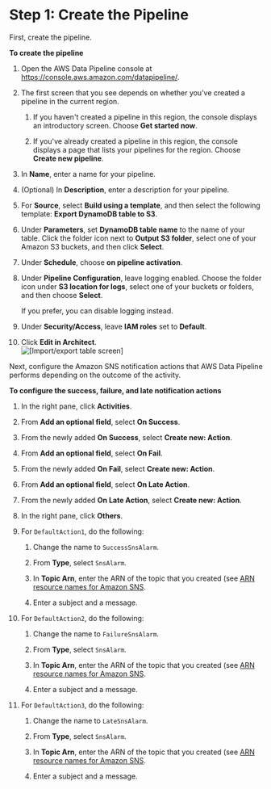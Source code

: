 # Step 1: Create the Pipeline<a name="dp-importexport-ddb-console-start2"></a>

First, create the pipeline\.

**To create the pipeline**

1. Open the AWS Data Pipeline console at [https://console\.aws\.amazon\.com/datapipeline/](https://console.aws.amazon.com/datapipeline/)\.

1. The first screen that you see depends on whether you've created a pipeline in the current region\.

   1. If you haven't created a pipeline in this region, the console displays an introductory screen\. Choose **Get started now**\.

   1. If you've already created a pipeline in this region, the console displays a page that lists your pipelines for the region\. Choose **Create new pipeline**\.

1. In **Name**, enter a name for your pipeline\.

1. \(Optional\) In **Description**, enter a description for your pipeline\.

1. For **Source**, select **Build using a template**, and then select the following template: **Export DynamoDB table to S3**\.

1. Under **Parameters**, set **DynamoDB table name** to the name of your table\. Click the folder icon next to **Output S3 folder**, select one of your Amazon S3 buckets, and then click **Select**\.

1. Under **Schedule**, choose **on pipeline activation**\.

1. Under **Pipeline Configuration**, leave logging enabled\. Choose the folder icon under **S3 location for logs**, select one of your buckets or folders, and then choose **Select**\.

   If you prefer, you can disable logging instead\.

1. Under **Security/Access**, leave **IAM roles** set to **Default**\.

1. Click **Edit in Architect**\.  
![\[Import/export table screen\]](http://docs.aws.amazon.com/datapipeline/latest/DeveloperGuide/images/dp-ddb-export-template.png)

Next, configure the Amazon SNS notification actions that AWS Data Pipeline performs depending on the outcome of the activity\.

**To configure the success, failure, and late notification actions**

1. In the right pane, click **Activities**\.

1. From **Add an optional field**, select **On Success**\.

1. From the newly added **On Success**, select **Create new: Action**\.

1. From **Add an optional field**, select **On Fail**\.

1. From the newly added **On Fail**, select **Create new: Action**\.

1. From **Add an optional field**, select **On Late Action**\.

1. From the newly added **On Late Action**, select **Create new: Action**\.

1. In the right pane, click **Others**\.

1. For `DefaultAction1`, do the following:

   1. Change the name to `SuccessSnsAlarm`\.

   1. From **Type**, select `SnsAlarm`\.

   1. In **Topic Arn**, enter the ARN of the topic that you created \(see [ARN resource names for Amazon SNS](http://docs.aws.amazon.com/general/latest/gr/aws-arns-and-namespaces.html#arn-syntax-sns)\.

   1. Enter a subject and a message\.

1. For `DefaultAction2`, do the following:

   1. Change the name to `FailureSnsAlarm`\.

   1. From **Type**, select `SnsAlarm`\.

   1. In **Topic Arn**, enter the ARN of the topic that you created \(see [ARN resource names for Amazon SNS](http://docs.aws.amazon.com/general/latest/gr/aws-arns-and-namespaces.html#arn-syntax-sns)\.

   1. Enter a subject and a message\.

1. For `DefaultAction3`, do the following: 

   1. Change the name to `LateSnsAlarm`\.

   1. From **Type**, select `SnsAlarm`\.

   1. In **Topic Arn**, enter the ARN of the topic that you created \(see [ARN resource names for Amazon SNS](http://docs.aws.amazon.com/general/latest/gr/aws-arns-and-namespaces.html#arn-syntax-sns)\.

   1. Enter a subject and a message\.